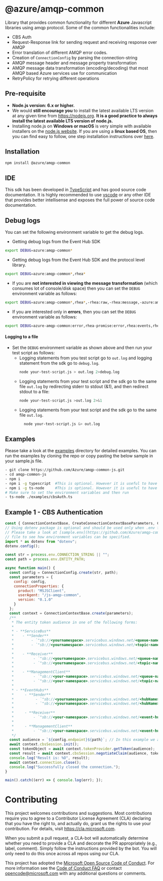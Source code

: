 @azure/amqp-common
================

Library that provides common functionality for different **Azure** Javascript libraries using amqp protocol. 
Some of the common functionalities include:
- CBS Auth
- Request-Response link for sending request and receiving response over AMQP
- Error translation of different AMQP error codes.
- Creation of `ConnectionConfig` by parsing the connection-string
- AMQP message header and message property transformation
- AMQP message data transformation (encoding/decoding) that most AMQP based Azure services use for communication
- RetryPolicy for retrying different operations

## Pre-requisite ##
- **Node.js version: 6.x or higher.** 
- We would **still encourage you** to install the latest available LTS version at any given time from https://nodejs.org. **It is a good practice to always install the latest available LTS version of node.js.**
- Installing node.js on **Windows or macOS** is very simple with available installers on the [node.js website](https://nodejs.org). If you are using a **linux based OS**, then you can find easy to follow, one step installation instructions over [here](https://nodejs.org/en/download/package-manager/).

## Installation ##
```bash
npm install @azure/amqp-common
```

## IDE ##
This sdk has been developed in [TypeScript](https://typescriptlang.org) and has good source code documentation. It is highly recommended to use [vscode](https://code.visualstudio.com) 
or any other IDE that provides better intellisense and exposes the full power of source code documentation.

## Debug logs ##

You can set the following environment variable to get the debug logs.

- Getting debug logs from the Event Hub SDK
```bash
export DEBUG=azure:amqp-common*
```
- Getting debug logs from the Event Hub SDK and the protocol level library.
```bash
export DEBUG=azure:amqp-common*,rhea*
```
- If you are **not interested in viewing the message transformation** (which consumes lot of console/disk space) then you can set the `DEBUG` environment variable as follows:
```bash
export DEBUG=azure:amqp-common*,rhea*,-rhea:raw,-rhea:message,-azure:amqp-common:datatransformer
```
- If you are interested only in **errors**, then you can set the `DEBUG` environment variable as follows:
```bash
export DEBUG=azure-amqp-common:error,rhea-promise:error,rhea:events,rhea:frames,rhea:io,rhea:flow
```

#### Logging to a file
- Set the `DEBUG` environment variable as shown above and then run your test script as follows:
  - Logging statements from you test script go to `out.log` and logging statement from the sdk go to `debug.log`.
    ```bash
    node your-test-script.js > out.log 2>debug.log
    ```
  - Logging statements from your test script and the sdk go to the same file `out.log` by redirecting stderr to stdout (&1), and then redirect stdout to a file:
    ```bash
    node your-test-script.js >out.log 2>&1
    ```
  - Logging statements from your test script and the sdk go to the same file `out.log`.
    ```bash
      node your-test-script.js &> out.log
    ```

## Examples ##

Please take a look at the [examples](https://github.com/Azure/amqp-common-js/tree/master/examples) directory for detailed examples.
You can run the examples by cloning the repo or copy pasting the below sample in your sample.js file.
```bash
- git clone https://github.com/Azure/amqp-common-js.git
- cd amqp-common-js
- npm i
- npm i -g typescript  #This is optional. However it is useful to have typescript installed globally on your box
- npm i -g ts-node     #This is optional. However it is useful to have ts-node installed globally on your box
# Make sure to set the environment variables and then run
- ts-node ./examples/cbsAuth.ts
```

## Example 1 - CBS Authentication

```js
const { ConnectionContextBase, CreateConnectionContextBaseParameters, ConnectionConfig } = require("@azure/amqp-common");
// Using dotenv package is optional and should be used only when .env file is used. 
// Please take a look at [sample.env](https://github.com/Azure/amqp-common-js/tree/master/sample.env) 
// file to see how environment variables can be specified.
import * as dotenv from "dotenv"; 
dotenv.config();

const str = process.env.CONNECTION_STRING || "";
const path = process.env.ENTITY_PATH;

async function main() {
  const config = ConnectionConfig.create(str, path);
  const parameters = {
    config: config,
    connectionProperties: {
      product: "MSJSClient",
      userAgent: "/js-amqp-common",
      version: "0.1.0"
    }
  };
  const context = ConnectionContextBase.create(parameters);
  /**
   * The entity token audience in one of the following forms:
   *
   * - **ServiceBus**
   *    - **Sender**
   *        - `"sb://<yournamespace>.servicebus.windows.net/<queue-name>"`
   *        - `"sb://<yournamespace>.servicebus.windows.net/<topic-name>"`
   *
   *    - **Receiver**
   *         - `"sb://<yournamespace>.servicebus.windows.net/<queue-name>"`
   *         - `"sb://<yournamespace>.servicebus.windows.net/<topic-name>"`
   *
   *    - **ManagementClient**
   *         - `"sb://<your-namespace>.servicebus.windows.net/<queue-name>/$management"`.
   *         - `"sb://<your-namespace>.servicebus.windows.net/<topic-name>/$management"`.
   * 
   * - **EventHubs**
   *     - **Sender**
   *          - `"sb://<yournamespace>.servicebus.windows.net/<hubName>"`
   *          - `"sb://<yournamespace>.servicebus.windows.net/<hubName>/Partitions/<partitionId>"`.
   *
   *     - **Receiver**
   *         - `"sb://<your-namespace>.servicebus.windows.net/<event-hub-name>/ConsumerGroups/<consumer-group-name>/Partitions/<partition-id>"`.
   *
   *     - **ManagementClient**
   *         - `"sb://<your-namespace>.servicebus.windows.net/<event-hub-name>/$management"`.
   */
  const audience = `${config.endpoint}${path}`; // In this example we are providing the audience for an EventHub or ServiceBus sender.
  await context.cbsSession.init();
  const tokenObject = await context.tokenProvider.getToken(audience);
  const result = await context.cbsSession.negotiateClaim(audience, tokenObject);
  console.log("Result is: %O", result);
  await context.connection.close();
  console.log("Successfully closed the connection.");
}

main().catch((err) => { console.log(err); });
```

# Contributing

This project welcomes contributions and suggestions.  Most contributions require you to agree to a
Contributor License Agreement (CLA) declaring that you have the right to, and actually do, grant us
the rights to use your contribution. For details, visit https://cla.microsoft.com.

When you submit a pull request, a CLA-bot will automatically determine whether you need to provide
a CLA and decorate the PR appropriately (e.g., label, comment). Simply follow the instructions
provided by the bot. You will only need to do this once across all repos using our CLA.

This project has adopted the [Microsoft Open Source Code of Conduct](https://opensource.microsoft.com/codeofconduct/).
For more information see the [Code of Conduct FAQ](https://opensource.microsoft.com/codeofconduct/faq/) or
contact [opencode@microsoft.com](mailto:opencode@microsoft.com) with any additional questions or comments.
